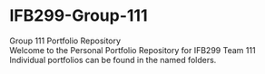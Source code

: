 # IFB299-Group-111
Group 111 Portfolio Repository
<br>Welcome to the Personal Portfolio Repository for IFB299 Team 111</br>
Individual portfolios can be found in the named folders.
